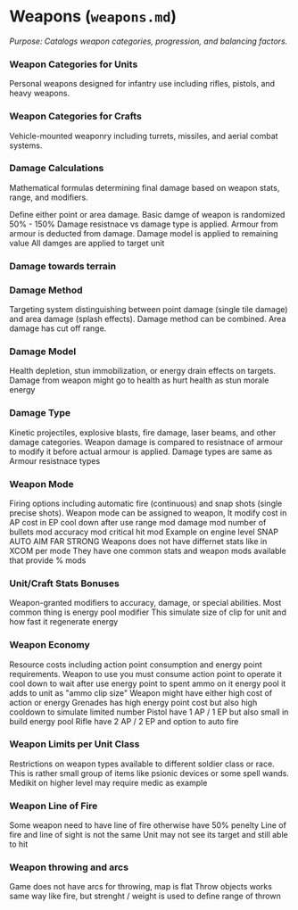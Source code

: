 # Weapons (`weapons.md`)
*Purpose: Catalogs weapon categories, progression, and balancing factors.*
### Weapon Categories for Units
Personal weapons designed for infantry use including rifles, pistols, and heavy weapons.

### Weapon Categories for Crafts
Vehicle-mounted weaponry including turrets, missiles, and aerial combat systems.

### Damage Calculations
Mathematical formulas determining final damage based on weapon stats, range, and modifiers.

Define either point or area damage. 
Basic damge of weapon is randomized 50% - 150%
Damage resistnace vs damage type is applied. 
Armour from armour is deducted from damage. 
Damage model is applied to remaining value 
All damges are applied to target unit

### Damage towards terrain

### Damage Method
Targeting system distinguishing between point damage (single tile damage) and area damage (splash effects). 
Damage method can be combined. 
Area damage has cut off range. 

### Damage Model
Health depletion, stun immobilization, or energy drain effects on targets.
Damage from weapon might go to 
    health as hurt
    health as stun
    morale
    energy

### Damage Type
Kinetic projectiles, explosive blasts, fire damage, laser beams, and other damage categories.
Weapon damage is compared to resistnace of armour to modify it before actual armour is applied. 
Damage types are same as Armour resistnace types

### Weapon Mode
Firing options including automatic fire (continuous) and snap shots (single precise shots).
Weapon mode can be assigned to weapon, 
It modify
    cost in AP
    cost in EP
    cool down after use
    range mod
    damage mod
    number of bullets mod
    accuracy mod 
    critical hit mod
Example on engine level
    SNAP
    AUTO
    AIM
    FAR
    STRONG
Weapons does not have differnet stats like in XCOM per mode
They have one common stats and weapon mods available that provide % mods


### Unit/Craft Stats Bonuses
Weapon-granted modifiers to accuracy, damage, or special abilities.
Most common thing is energy pool modifier 
This simulate size of clip for unit and how fast it regenerate energy

### Weapon Economy
Resource costs including action point consumption and energy point requirements.
Weapon to use you must consume
    action point to operate it
    cool down to wait after use
    energy point to spent ammo on it
    energy pool it adds to unit as "ammo clip size"
Weapon might have either high cost of action or energy
Grenades has high energy point cost but also high cooldown to simulate limited number 
Pistol have 1 AP / 1 EP but also small in build energy pool
Rifle have 2 AP / 2 EP and option to auto fire

### Weapon Limits per Unit Class
Restrictions on weapon types available to different soldier class or race.
This is rather small group of items like psionic devices or some spell wands. 
Medikit on higher level may require medic as example

### Weapon Line of Fire
Some weapon need to have line of fire otherwise have 50% penelty
Line of fire and line of sight is not the same
Unit may not see its target and still able to hit

### Weapon throwing and arcs
Game does not have arcs for throwing, map is flat
Throw objects works same way like fire, but strenght / weight is used to define range of thrown